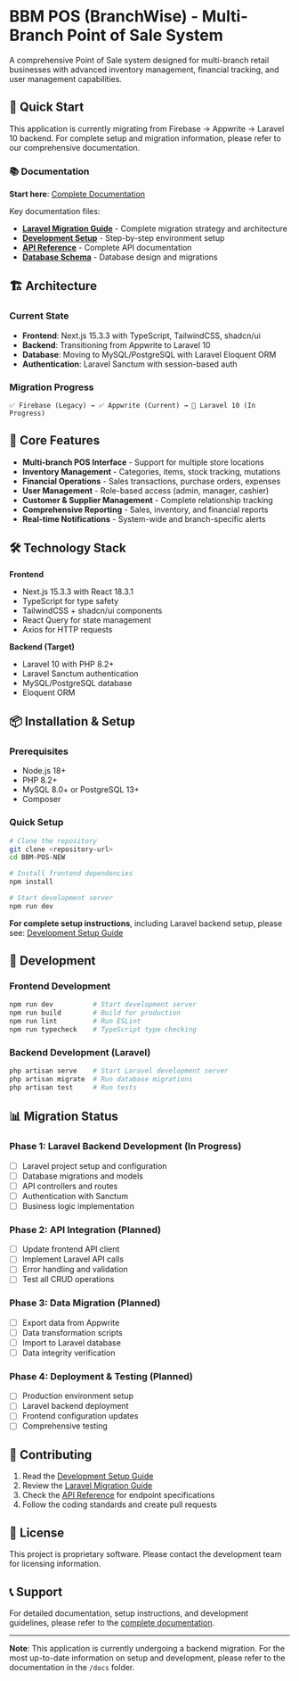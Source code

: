 # BBM POS (BranchWise) - Multi-Branch Point of Sale System

A comprehensive Point of Sale system designed for multi-branch retail businesses with advanced inventory management, financial tracking, and user management capabilities.

## 🚀 Quick Start

This application is currently migrating from Firebase → Appwrite → Laravel 10 backend. For complete setup and migration information, please refer to our comprehensive documentation.

### 📚 Documentation

**Start here**: [Complete Documentation](./docs/README.md)

Key documentation files:
- **[Laravel Migration Guide](./docs/LARAVEL_MIGRATION_GUIDE.md)** - Complete migration strategy and architecture
- **[Development Setup](./docs/DEVELOPMENT_SETUP.md)** - Step-by-step environment setup
- **[API Reference](./docs/API_REFERENCE.md)** - Complete API documentation
- **[Database Schema](./docs/DATABASE_SCHEMA.md)** - Database design and migrations

## 🏗️ Architecture

### Current State
- **Frontend**: Next.js 15.3.3 with TypeScript, TailwindCSS, shadcn/ui
- **Backend**: Transitioning from Appwrite to Laravel 10
- **Database**: Moving to MySQL/PostgreSQL with Laravel Eloquent ORM
- **Authentication**: Laravel Sanctum with session-based auth

### Migration Progress
```
✅ Firebase (Legacy) → ✅ Appwrite (Current) → 🔄 Laravel 10 (In Progress)
```

## 🎯 Core Features

- **Multi-branch POS Interface** - Support for multiple store locations
- **Inventory Management** - Categories, items, stock tracking, mutations
- **Financial Operations** - Sales transactions, purchase orders, expenses
- **User Management** - Role-based access (admin, manager, cashier)
- **Customer & Supplier Management** - Complete relationship tracking
- **Comprehensive Reporting** - Sales, inventory, and financial reports
- **Real-time Notifications** - System-wide and branch-specific alerts

## 🛠️ Technology Stack

**Frontend**
- Next.js 15.3.3 with React 18.3.1
- TypeScript for type safety
- TailwindCSS + shadcn/ui components
- React Query for state management
- Axios for HTTP requests

**Backend (Target)**
- Laravel 10 with PHP 8.2+
- Laravel Sanctum authentication
- MySQL/PostgreSQL database
- Eloquent ORM

## 📦 Installation & Setup

### Prerequisites
- Node.js 18+
- PHP 8.2+
- MySQL 8.0+ or PostgreSQL 13+
- Composer

### Quick Setup
```bash
# Clone the repository
git clone <repository-url>
cd BBM-POS-NEW

# Install frontend dependencies
npm install

# Start development server
npm run dev
```

**For complete setup instructions**, including Laravel backend setup, please see: [Development Setup Guide](./docs/DEVELOPMENT_SETUP.md)

## 🔧 Development

### Frontend Development
```bash
npm run dev          # Start development server
npm run build        # Build for production
npm run lint         # Run ESLint
npm run typecheck    # TypeScript type checking
```

### Backend Development (Laravel)
```bash
php artisan serve    # Start Laravel development server
php artisan migrate  # Run database migrations
php artisan test     # Run tests
```

## 📊 Migration Status

### Phase 1: Laravel Backend Development (In Progress)
- [ ] Laravel project setup and configuration
- [ ] Database migrations and models
- [ ] API controllers and routes
- [ ] Authentication with Sanctum
- [ ] Business logic implementation

### Phase 2: API Integration (Planned)
- [ ] Update frontend API client
- [ ] Implement Laravel API calls
- [ ] Error handling and validation
- [ ] Test all CRUD operations

### Phase 3: Data Migration (Planned)
- [ ] Export data from Appwrite
- [ ] Data transformation scripts
- [ ] Import to Laravel database
- [ ] Data integrity verification

### Phase 4: Deployment & Testing (Planned)
- [ ] Production environment setup
- [ ] Laravel backend deployment
- [ ] Frontend configuration updates
- [ ] Comprehensive testing

## 🤝 Contributing

1. Read the [Development Setup Guide](./docs/DEVELOPMENT_SETUP.md)
2. Review the [Laravel Migration Guide](./docs/LARAVEL_MIGRATION_GUIDE.md)
3. Check the [API Reference](./docs/API_REFERENCE.md) for endpoint specifications
4. Follow the coding standards and create pull requests

## 📄 License

This project is proprietary software. Please contact the development team for licensing information.

## 📞 Support

For detailed documentation, setup instructions, and development guidelines, please refer to the [complete documentation](./docs/README.md).

---

**Note**: This application is currently undergoing a backend migration. For the most up-to-date information on setup and development, please refer to the documentation in the `/docs` folder.
